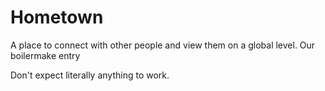 # Hometown
A place to connect with other people and view them on a global level.
Our boilermake entry

Don't expect literally anything to work.
